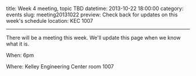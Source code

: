 title: Week 4 meeting, topic TBD
datetime: 2013-10-22 18:00:00
category: events
slug: meeting20131022
preview: Check back for updates on this week's schedule
location: KEC 1007

---

There will be a meeting this week. We'll update this page when we know what it is.

When: 6pm

Where: Kelley Engineering Center room 1007
